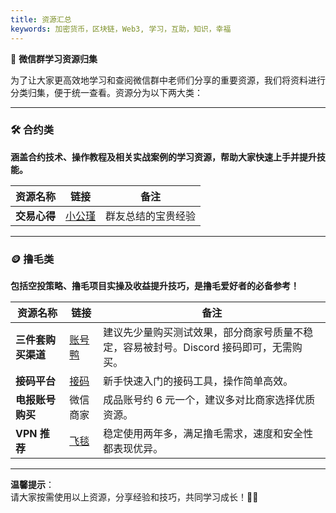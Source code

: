 ```yaml
---
title: 资源汇总
keywords: 加密货币，区块链，Web3, 学习，互助，知识，幸福
---
```

📌 **微信群学习资源归集**

为了让大家更高效地学习和查阅微信群中老师们分享的重要资源，我们将资料进行分类归集，便于统一查看。资源分为以下两大类：

---

### 🛠️ **合约类**

**涵盖合约技术、操作教程及相关实战案例的学习资源，帮助大家快速上手并提升技能。**

| **资源名称** | **链接**                                                                            | **备注**           |
| ------------ | ----------------------------------------------------------------------------------- | ------------------ |
| **交易心得** | [小公瑾](https://www.yuque.com/xiaogongjin/vt97w1/cgfgoprdpuuzebh4?singleDoc#KGrOw) | 群友总结的宝贵经验 |

---

### 🪙 **撸毛类**

**包括空投策略、撸毛项目实操及收益提升技巧，是撸毛爱好者的必备参考！**

| **资源名称**       | **链接**                                                       | **备注**                                                                               |
| ------------------ | -------------------------------------------------------------- | -------------------------------------------------------------------------------------- |
| **三件套购买渠道** | [账号鸭](https://www.zhanghaoya.com/)                          | 建议先少量购买测试效果，部分商家号质量不稳定，容易被封号。Discord 接码即可，无需购买。 |
| **接码平台**       | [接码](https://sms-man.com/cn)                                 | 新手快速入门的接码工具，操作简单高效。                                                 |
| **电报账号购买**   | 微信商家                                                       | 成品账号约 6 元一个，建议多对比商家选择优质资源。                                      |
| **VPN 推荐**       | [飞毯](https://qkdl.aff-tanzcloud.top/auth/register?code=qkdL) | 稳定使用两年多，满足撸毛需求，速度和安全性都表现优异。                                 |

---

**温馨提示**：  
请大家按需使用以上资源，分享经验和技巧，共同学习成长！📖💡